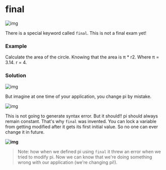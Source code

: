 # final



![img](https://lh4.googleusercontent.com/pabB0FDVEHyLDAnMeEUsDc_1JJufwbszy2obEtOAPE8cKGioqZxg3Ln55X0V2SN_WdmO_4t01gN2H2Yn7Uc8HcRbnSsazob3BYgykb7mTNAGfhps19eG-Co7WqWy1DLMUHOoEBfK)

There is a special keyword called `final`. This is not a final exam yet!





### **Example**

Calculate the area of the circle. Knowing that the area is π * r2. Where π = 3.14. r = 4.



###  **Solution**

![img](https://lh3.googleusercontent.com/2gC3btzu8NeBp0ZSDHmdcMLldLG_YuNkYOZaPPSfupNXj_hhsd0ALB-ESs7NxXyPulywiq5YVXjZ14Pj0Zd2VnRAZE-ehqp1BpF7ByxOFEpB2SCbwIJaSaOuO0KPeDL5rwYaHueq)



But imagine at one time of your application, you change pi by mistake. 

![img](https://lh4.googleusercontent.com/7jXE-0ZmSlRtjnkx5dE5geLUxf3I0plm5eQ07e8Sn4LYDB2aOob1NorplDNrF7SzI9VUHQWoFPQXAC2PWCYkiMZJ6MUqgOAkLZZWMGWR3KpbIbUxH78m_2DF-HFEMyA45CTjU263)



This is not going to generate syntax error. But it should!! pi should always remain constant. That's why `final` was invented. You can lock a variable from getting modified after it gets its first initial value. So no one can ever change it in future. 

**![img](https://lh3.googleusercontent.com/OlzxSblWZbtUwTpT0bJ7YDQs9BFzdaoOdJS4SZC_a-FwDS2oKb2OchFMOrINevynW6_fgjmH2R0aOOzP8Z38HkNaAkgjdk3R15ZOvSWmYukZbJM879bxTEnRWEJssoivL_RIuPKC)**

> Note: how when we defined pi using `final` it threw an error when we tried to modify pi. Now we can know that we're doing something wrong with our application (we're changing pi!).





















